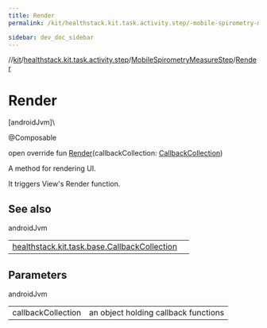 ```yaml
---
title: Render
permalink: /kit/healthstack.kit.task.activity.step/-mobile-spirometry-measure-step/-render.html

sidebar: dev_doc_sidebar
---
```

//[kit](../../../kit.html)/[healthstack.kit.task.activity.step](../index.html)/[MobileSpirometryMeasureStep](index.html)/[Render](-render.html)



# Render



[androidJvm]\




@Composable



open override fun [Render](-render.html)(callbackCollection: [CallbackCollection](../../healthstack.kit.task.base/-callback-collection/index.html))



A method for rendering UI.



It triggers View's Render function.



## See also


androidJvm

| | |
|---|---|
| [healthstack.kit.task.base.CallbackCollection](../../healthstack.kit.task.base/-callback-collection/index.html) |  |



## Parameters


androidJvm

| | |
|---|---|
| callbackCollection | an object holding callback functions |




